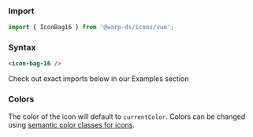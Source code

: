 ### Import

```js
import { IconBag16 } from '@warp-ds/icons/vue';
```

### Syntax

```html
<icon-bag-16 />
```

Check out exact imports below in our Examples section

### Colors

The color of the icon will default to `currentColor`. 
Colors can be changed using [semantic color classes for icons](https://warp-ds.github.io/css-docs/icon-color#icon-color).
